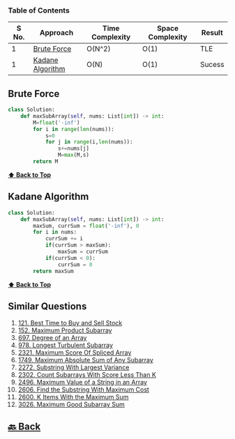 ### Table of Contents

| S No. | Approach                              | Time Complexity | Space Complexity | Result |
| ----- | ------------------------------------- | --------------- | ---------------- | ------ |
| 1     | [Brute Force](#Brute-Force)           | O(N^2)          | O(1)             | TLE    |
| 1     | [Kadane Algorithm](#Kadane-Algorithm) | O(N)            | O(1)             | Sucess |

### <h2>Brute Force</h2>

```py
class Solution:
    def maxSubArray(self, nums: List[int]) -> int:
        M=float('-inf')
        for i in range(len(nums)):
            s=0
            for j in range(i,len(nums)):
                s+=nums[j]
                M=max(M,s)
        return M
```

**[⬆ Back to Top](#table-of-contents)**

### <h2>Kadane Algorithm</h2>

```py
class Solution:
    def maxSubArray(self, nums: List[int]) -> int:
        maxSum, currSum = float('-inf'), 0
        for i in nums:
            currSum += i
            if(currSum > maxSum):
                maxSum = currSum
            if(currSum < 0):
                currSum = 0
        return maxSum
```

**[⬆ Back to Top](#table-of-contents)**

<h2>Similar Questions</h2>

1. <a href="https://leetcode.com/problems/best-time-to-buy-and-sell-stock/description/">121. Best Time to Buy and Sell Stock</a>
2. <a href="https://leetcode.com/problems/maximum-product-subarray/description/">152. Maximum Product Subarray</a>
3. <a href="https://leetcode.com/problems/degree-of-an-array/description/">697. Degree of an Array</a>
4. <a href="https://leetcode.com/problems/longest-turbulent-subarray/description/">978. Longest Turbulent Subarray</a>
5. <a href="https://leetcode.com/problems/maximum-score-of-spliced-array/description/">2321. Maximum Score Of Spliced Array</a>
6. <a href="https://leetcode.com/problems/maximum-absolute-sum-of-any-subarray/description/">1749. Maximum Absolute Sum of Any Subarray</a>
7. <a href="https://leetcode.com/problems/substring-with-largest-variance/description/">2272. Substring With Largest Variance</a>
8. <a href="https://leetcode.com/problems/count-subarrays-with-score-less-than-k/description/">2302. Count Subarrays With Score Less Than K</a>
9. <a href="https://leetcode.com/problems/maximum-value-of-a-string-in-an-array/description/">2496. Maximum Value of a String in an Array</a>
10. <a href="https://leetcode.com/problems/find-the-substring-with-maximum-cost/description/">2606. Find the Substring With Maximum Cost</a>
11. <a href="https://leetcode.com/problems/k-items-with-the-maximum-sum/description/">2600. K Items With the Maximum Sum</a>
12. <a href="https://leetcode.com/problems/maximum-good-subarray-sum/description/">3026. Maximum Good Subarray Sum</a>


<h2><a href="https://github.com/sanjay9616/Striver-180/blob/master/README.md"> 🔙 Back</a></h2>
